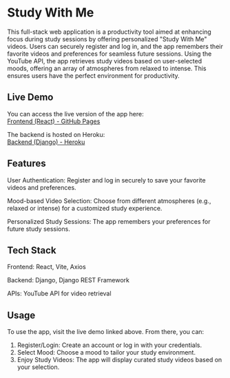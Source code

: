 # Study With Me

This full-stack web application is a productivity tool aimed at enhancing focus during study sessions by offering personalized "Study With Me" videos. Users can securely register and log in, and the app remembers their favorite videos and preferences for seamless future sessions. Using the YouTube API, the app retrieves study videos based on user-selected moods, offering an array of atmospheres from relaxed to intense. This ensures users have the perfect environment for productivity.

## Live Demo

You can access the live version of the app here:  
[Frontend (React) - GitHub Pages](https://Cynthiawzy.github.io/study-with-me-tester-frontend)

The backend is hosted on Heroku:  
[Backend (Django) - Heroku](https://study-with-me-tester-52875f580cdc.herokuapp.com)

## Features

User Authentication: Register and log in securely to save your favorite videos and preferences.

Mood-based Video Selection: Choose from different atmospheres (e.g., relaxed or intense) for a customized study experience.

Personalized Study Sessions: The app remembers your preferences for future study sessions.

## Tech Stack

Frontend: React, Vite, Axios

Backend: Django, Django REST Framework

APIs: YouTube API for video retrieval

## Usage

To use the app, visit the live demo linked above. From there, you can:

1. Register/Login: Create an account or log in with your credentials.
2. Select Mood: Choose a mood to tailor your study environment.
3. Enjoy Study Videos: The app will display curated study videos based on your selection.
